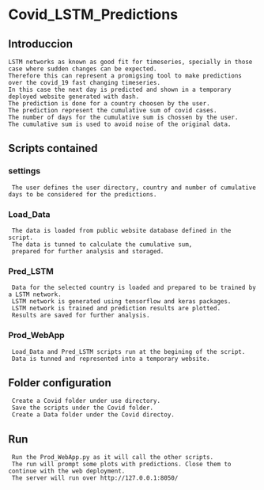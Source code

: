# Covid_LSTM_Predictions

## Introduccion ## 
    LSTM networks as known as good fit for timeseries, specially in those case where sudden changes can be expected. 
    Therefore this can represent a promigsing tool to make predictions over the covid_19 fast changing timeseries. 
    In this case the next day is predicted and shown in a temporary deployed website generated with dash. 
    The prediction is done for a country choosen by the user. 
    The prediction represent the cumulative sum of covid cases. 
    The number of days for the cumulative sum is chossen by the user. 
    The cumulative sum is used to avoid noise of the original data. 
    
## Scripts contained ##
### settings ###
     The user defines the user directory, country and number of cumulative days to be considered for the predictions. 
   
### Load_Data ###
     The data is loaded from public website database defined in the script. 
     The data is tunned to calculate the cumulative sum, 
     prepared for further analysis and storaged. 
   
### Pred_LSTM ###
     Data for the selected country is loaded and prepared to be trained by a LSTM network.
     LSTM network is generated using tensorflow and keras packages. 
     LSTM network is trained and prediction results are plotted. 
     Results are saved for further analysis. 
   
### Prod_WebApp ###
     Load_Data and Pred_LSTM scripts run at the begining of the script.
     Data is tunned and represented into a temporary website. 
     
## Folder configuration ##
     Create a Covid folder under use directory. 
     Save the scripts under the Covid folder. 
     Create a Data folder under the Covid directoy. 
     
## Run ## 
     Run the Prod_WebApp.py as it will call the other scripts. 
     The run will prompt some plots with predictions. Close them to continue with the web deployment. 
     The server will run over http://127.0.0.1:8050/
   
   

    
    
